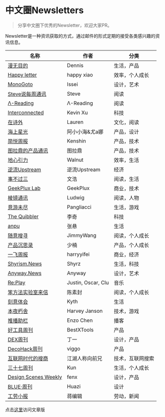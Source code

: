 # 中文圈Newsletters
> 分享中文圈下优秀的Newsletter，欢迎大家PR。

Newsletter是一种资讯获取的方式，通过邮件的形式定期的接受各类感兴趣的资讯信息。

| **名称** | **作者** | **分类** |
| ---- | ---- | ---- |
|[漫无目的](https://manwumudi.zhubai.love/) | Dennis | 生活，产品 |
|[Happy letter](http://xiao.do/) | happy xiao | 效率，个人成长 |
|[MonoGoto](https://monogoto.ryouissei.com/) | Issei | 设计，艺术 |
|[Steve说每周通讯](https://steve.hedwig.pub/) | Steve | 阅读 |
|[Λ-Reading](https://rizime.substack.com/) | Λ-Reading | 阅读 |
|[Interconnected](https://interconnected.blog/) | Kevin Xu | 科技 |
|[在诗外](https://lauren.hedwig.pub/) | Lauren | 文化，阅读 |
|[海上星光](https://hsxg.ghost.io/) | 阿小小海&尤a娜 | 产品，设计 |
|[简悦周报](https://simpread.zhubai.love/) | Kenshin | 产品，技术 |
|[图拉鼎的产品通讯](https://news.imtx.me/) | 图拉鼎 | 产品，技术 |
|[地心引力](https://walnut.hedwig.pub/) | Walnut | 效率，生活 |
|[逆流Upstream](https://zhiy.cc/upstream) | 逆流Upstream | 经济 |
|[事不过三](https://via.zhubai.love/) | 文浩 | 阅读，生活 |
|[GeekPlux Lab](https://geekplux.zhubai.love/) | GeekPlux | 商业，技术 |
|[棱镜通讯](https://www.wangyurui.top/tags/Newsletter/) | Ludwig | 阅读，人物 |
|[意游未尽](https://pangliacci.hedwig.pub/) | Pangliacci | 生活，游戏 |
|[The Quibbler](https://thequibbler.zhubai.love/) | 李奇 | 科技 |
|[anpu](https://www.anpu-oystermusic.com/) | 张悬 | 生活 |
|[随意搜寻](https://www.getrevue.co/profile/thinkingjimmy) | JimmyWang | 阅读，个人成长 |
|[产品沉思录](https://pmthinking.com/subscribe) | 少楠 | 产品，个人成长 |
|[一飞周报](https://harryyifei.com/weekly) | harryyifei | 商业，经济 |
|[Shyrism.News](https://shyrz.zhubai.love/) | Shyrz | 生活，科技 |
|[Anyway.News](https://anyway.zhubai.love/) | Anyway | 设计，艺术 |
|[Re:Play](https://replay.cafe/) | Justin, Oscar, Clu | 音乐 |
|[笨方法实验室来信](http://newsletter.hardwaylab.com/) | 陈素封 | 阅读，个人成长 |
|[刻意体会](https://kyth.hedwig.pub/) | Kyth | 生活 |
|[本夜朽舎](https://honyakusha.zhubai.love/) | Harvey Janson | 技术，游戏 |
|[推播助栏](https://cnpodpick.zhubai.love/) | Enzo Chen | 播客 |
|[好工具周刊](https://discuss-cn.bestxtools.com/t/weekly) | BestXTools | 产品 |
|[DEX周刊](https://newsletter.dex.group/) | 丁一 | 设计，产品 |
|[DecoHack周刊](https://decohack.zhubai.love/) | viggo | 产品 |
|[互联网时代的搜商](https://search.zhubai.love/) | 江湖人称向前兄 | 技术，互联网搜索 |
|[三十七周刊](http://nl.37weekly.com/) | Kun | 生活，个人成长 |
|[Design Scenes Weekly](https://designscenes.zhubai.love/) | fenx | 设计，产品 |
|[BLUE·周刊](https://huazi.zhubai.love/) | Huazi | 设计 |
|[工劳小报](https://newsletter.laborinfocn.com/) | 蒋编辑 | 劳动，新闻 |


点击[这里](https://www.domon.cn/zhong-wen-quan-news/)访问文章版
